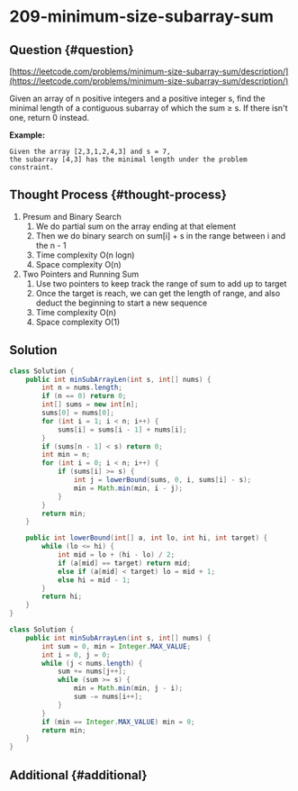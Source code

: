 # 209-minimum-size-subarray-sum

## Question {#question}

[https://leetcode.com/problems/minimum-size-subarray-sum/description/](https://leetcode.com/problems/minimum-size-subarray-sum/description/)

Given an array of n positive integers and a positive integer s, find the minimal length of a contiguous subarray of which the sum ≥ s. If there isn't one, return 0 instead.

**Example:**

```text
Given the array [2,3,1,2,4,3] and s = 7,
the subarray [4,3] has the minimal length under the problem constraint.
```

## Thought Process {#thought-process}

1. Presum and Binary Search
   1. We do partial sum on the array ending at that element
   2. Then we do binary search on sum\[i\] + s in the range between i and the n - 1
   3. Time complexity O\(n logn\)
   4. Space complexity O\(n\)
2. Two Pointers and Running Sum
   1. Use two pointers to keep track the range of sum to add up to target
   2. Once the target is reach, we can get the length of range, and also deduct the beginning to start a new sequence
   3. Time complexity O\(n\)
   4. Space complexity O\(1\)

## Solution

```java
class Solution {
    public int minSubArrayLen(int s, int[] nums) {
        int n = nums.length;
        if (n == 0) return 0;
        int[] sums = new int[n];
        sums[0] = nums[0];
        for (int i = 1; i < n; i++) {
            sums[i] = sums[i - 1] + nums[i];
        }
        if (sums[n - 1] < s) return 0;
        int min = n;
        for (int i = 0; i < n; i++) {
            if (sums[i] >= s) {
                int j = lowerBound(sums, 0, i, sums[i] - s);
                min = Math.min(min, i - j);
            }
        }
        return min;
    }

    public int lowerBound(int[] a, int lo, int hi, int target) {
        while (lo <= hi) {
            int mid = lo + (hi - lo) / 2;
            if (a[mid] == target) return mid;
            else if (a[mid] < target) lo = mid + 1;
            else hi = mid - 1;
        }
        return hi;
    }
}
```

```java
class Solution {
    public int minSubArrayLen(int s, int[] nums) {
        int sum = 0, min = Integer.MAX_VALUE;
        int i = 0, j = 0;
        while (j < nums.length) {
            sum += nums[j++];
            while (sum >= s) {
                min = Math.min(min, j - i);
                sum -= nums[i++];
            }
        }
        if (min == Integer.MAX_VALUE) min = 0;
        return min;
    }
}
```

## Additional {#additional}

